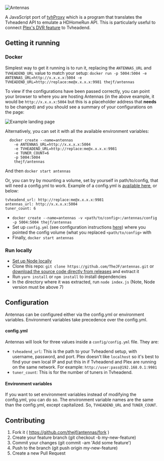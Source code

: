 ![Antennas](https://raw.githubusercontent.com/TheJF/antennas/master/docs/images/antennas-logo.png)

A JavaScript port of [tvhProxy](https://github.com/jkaberg/tvhProxy) which is a program that translates the Tvheadend API to emulate a HDHomeRun API. This is particularly useful to connect [Plex's DVR feature](https://www.plex.tv/features/live-tv-dvr/) to Tvheadend.

## Getting it running

### Docker

Simplest way to get it running is to run it, replacing the `ANTENNAS_URL` and `TVHEADEND_URL` value to match your setup:
`docker run -p 5004:5004 -e ANTENNAS_URL=http://x.x.x.x:5004 -e TVHEADEND_URL=http://replace:me@x.x.x.x:9981 thejf/antennas`

To view if the configurations have been passed correctly, you can point your browser to where you are hosting Antennas (in the above example, it would be `http://x.x.x.x:5004` but this is a placeholder address that __needs__ to be changed) and you should see a summary of your configurations on the page:

![Example landing page](https://raw.githubusercontent.com/TheJF/antennas/master/docs/images/example-index.png)

Alternatively, you can set it with all the available environment variables:
```
  docker create --name=antennas
    -e ANTENNAS_URL=http://x.x.x.x:5004
    -e TVHEADEND_URL=http://replace:me@x.x.x.x:9981
    -e TUNER_COUNT=6
    -p 5004:5004
    thejf/antennas
```

And then `docker start antennas`

Or, you can try by mounting a volume, set by yourself in path/to/config, that will need a config.yml to work. Example of a config.yml is [available here](https://github.com/TheJF/antennas/blob/master/config/config.yml), or below:
```
tvheadend_url: http://replace:me@x.x.x.x:9981
antennas_url: http://x.x.x.x:5004
tuner_count: 6
```

* `docker create --name=antennas -v <path/to/config>:/antennas/config -p 5004:5004 thejf/antennas`
* Set up `config.yml` (see configuration instructions [here](https://github.com/TheJF/antennas#configuration)) where you pointed the config volume (what you replaced `<path/to/config>` with
* Finally, `docker start antennas`

### Run locally

* [Set up Node locally](https://nodejs.org/en/download/)
* Clone this repo: `git clone https://github.com/TheJF/antennas.git` or [download the source code directly from releases](https://github.com/TheJF/antennas/releases) and extract it
* Run `yarn install` or `npm install` to install dependencies
* In the directory where it was extracted, run `node index.js` (Note, Node version must be above 7)

## Configuration

Antennas can be configured either via the config.yml or environment variables. Environment variables take precedence over the config.yml.

#### config.yml

Antennas will look for three values inside a `config/config.yml` file. They are:

* `tvheadend_url`: This is the path to your Tvheadend setup, with username, password, and port. Plex doesn't like `localhost` so it's best to find your own local IP and put this in if Tvheadend and Plex are running on the same network. For example: `http://user:pass@192.168.0.1:9981`
* `tuner_count`: This is for the number of tuners in Tvheadend.

#### Environment variables

If you want to set environment variables instead of modifying the config.yml, you can do so. The environment variable names are the same than the config.yml, except capitalized. So, `TVHEADEND_URL` and `TUNER_COUNT`.

## Contributing

1. Fork it ( https://github.com/thejf/antennas/fork )
2. Create your feature branch (git checkout -b my-new-feature)
3. Commit your changes (git commit -am 'Add some feature')
4. Push to the branch (git push origin my-new-feature)
5. Create a new Pull Request
